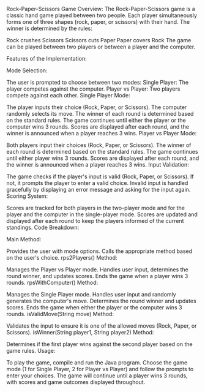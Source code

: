 Rock-Paper-Scissors Game
Overview: 
The Rock-Paper-Scissors game is a classic hand game played between two people. Each player simultaneously forms one of three shapes (rock, paper, or scissors) with their hand. The winner is determined by the rules:

Rock crushes Scissors
Scissors cuts Paper
Paper covers Rock
The game can be played between two players or between a player and the computer.

Features of the Implementation:

Mode Selection:

The user is prompted to choose between two modes:
Single Player: The player competes against the computer.
Player vs Player: Two players compete against each other.
Single Player Mode:

The player inputs their choice (Rock, Paper, or Scissors).
The computer randomly selects its move.
The winner of each round is determined based on the standard rules.
The game continues until either the player or the computer wins 3 rounds.
Scores are displayed after each round, and the winner is announced when a player reaches 3 wins.
Player vs Player Mode:

Both players input their choices (Rock, Paper, or Scissors).
The winner of each round is determined based on the standard rules.
The game continues until either player wins 3 rounds.
Scores are displayed after each round, and the winner is announced when a player reaches 3 wins.
Input Validation:

The game checks if the player's input is valid (Rock, Paper, or Scissors). If not, it prompts the player to enter a valid choice.
Invalid input is handled gracefully by displaying an error message and asking for the input again.
Scoring System:

Scores are tracked for both players in the two-player mode and for the player and the computer in the single-player mode.
Scores are updated and displayed after each round to keep the players informed of the current standings.
Code Breakdown:

Main Method:

Provides the user with mode options.
Calls the appropriate method based on the user's choice.
rps2Players() Method:

Manages the Player vs Player mode.
Handles user input, determines the round winner, and updates scores.
Ends the game when a player wins 3 rounds.
rpsWithComputer() Method:

Manages the Single Player mode.
Handles user input and randomly generates the computer's move.
Determines the round winner and updates scores.
Ends the game when either the player or the computer wins 3 rounds.
isValidMove(String move) Method:

Validates the input to ensure it is one of the allowed moves (Rock, Paper, or Scissors).
isWinner(String player1, String player2) Method:

Determines if the first player wins against the second player based on the game rules.
Usage:

To play the game, compile and run the Java program.
Choose the game mode (1 for Single Player, 2 for Player vs Player) and follow the prompts to enter your choices.
The game will continue until a player wins 3 rounds, with scores and game outcomes displayed throughout.
